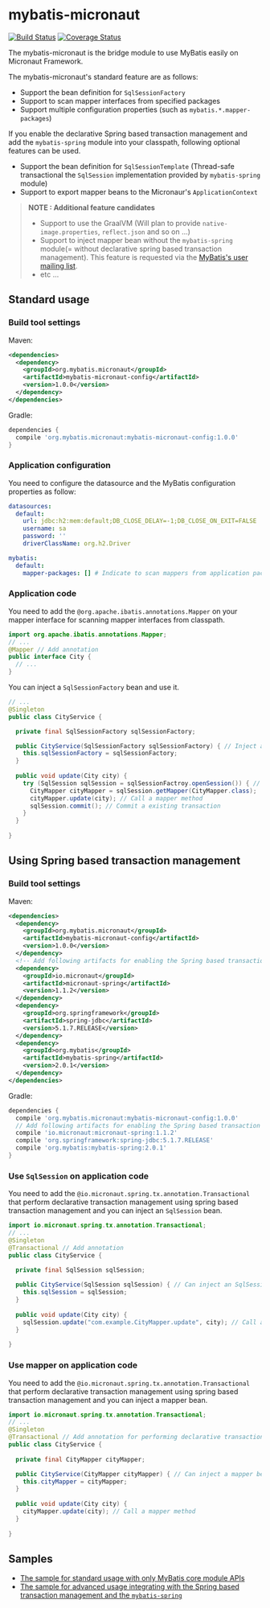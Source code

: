 # mybatis-micronaut

[![Build Status](https://travis-ci.org/kazuki43zoo/mybatis-micronaut.svg?branch=master)](https://travis-ci.org/kazuki43zoo/mybatis-micronaut)
[![Coverage Status](https://coveralls.io/repos/github/kazuki43zoo/mybatis-micronaut/badge.svg?branch=master)](https://coveralls.io/github/kazuki43zoo/mybatis-micronaut?branch=master)

The mybatis-micronaut is the bridge module to use MyBatis easily on Micronaut Framework.

The mybatis-micronaut's standard feature are as follows:

* Support the bean definition for `SqlSessionFactory`
* Support to scan mapper interfaces from specified packages
* Support multiple configuration properties (such as `mybatis.*.mapper-packages`)

If you enable the declarative Spring based transaction management and add the `mybatis-spring` module into your classpath, following optional features can be used.

* Support the bean definition for `SqlSessionTemplate` (Thread-safe transactional the `SqlSession` implementation provided by `mybatis-spring` module)
* Support to export mapper beans to the Micronaur's `ApplicationContext`

> **NOTE : Additional feature candidates**
>
> * Support to use the GraalVM (Will plan to provide `native-image.properties`, `reflect.json` and so on ...)
> * Support to inject mapper bean without the `mybatis-spring` module(= without declarative spring based transaction management). This feature is requested via the [MyBatis's user mailing list](https://groups.google.com/forum/#!topic/mybatis-user/-sW62H_1Quw).
> * etc ...


## Standard usage

### Build tool settings

Maven:

```xml
<dependencies>
  <dependency>
    <groupId>org.mybatis.micronaut</groupId>
    <artifactId>mybatis-micronaut-config</artifactId>
    <version>1.0.0</version>
  </dependency>
</dependencies>
```

Gradle:

```groovy
dependencies {
  compile 'org.mybatis.micronaut:mybatis-micronaut-config:1.0.0'
}
```

### Application configuration

You need to configure the datasource and the MyBatis configuration properties as follow:

```yaml
datasources:
  default:
    url: jdbc:h2:mem:default;DB_CLOSE_DELAY=-1;DB_CLOSE_ON_EXIT=FALSE
    username: sa
    password: ''
    driverClassName: org.h2.Driver

mybatis:
  default:
    mapper-packages: [] # Indicate to scan mappers from application package
```

### Application code

You need to add the `@org.apache.ibatis.annotations.Mapper` on your mapper interface for scanning mapper interfaces from classpath.

```java
import org.apache.ibatis.annotations.Mapper;
// ...
@Mapper // Add annotation
public interface City {
  // ...
}
```

You can inject a `SqlSessionFactory` bean and use it.

```java
// ...
@Singleton
public class CityService {

  private final SqlSessionFactory sqlSessionFactory;

  public CityService(SqlSessionFactory sqlSessionFactory) { // Inject an SqlSessionFactory bean
    this.sqlSessionFactory = sqlSessionFactory;
  }
  
  public void update(City city) {
    try (SqlSession sqlSession = sqlSessionFactroy.openSession()) { // Retrieve a new SqlSession (begin a new transaction)
      CityMapper cityMapper = sqlSession.getMapper(CityMapper.class);  // Retrieve a mapper object
      cityMapper.update(city); // Call a mapper method
      sqlSession.commit(); // Commit a existing transaction
    }
  }
  
}
```

## Using Spring based transaction management

### Build tool settings

Maven:

```xml
<dependencies>
  <dependency>
    <groupId>org.mybatis.micronaut</groupId>
    <artifactId>mybatis-micronaut-config</artifactId>
    <version>1.0.0</version>
  </dependency>
  <!-- Add following artifacts for enabling the Spring based transaction management -->
  <dependency>
    <groupId>io.micronaut</groupId>
    <artifactId>micronaut-spring</artifactId>
    <version>1.1.2</version>
  </dependency>
  <dependency>
    <groupId>org.springframework</groupId>
    <artifactId>spring-jdbc</artifactId>
    <version>5.1.7.RELEASE</version>
  </dependency>
  <dependency>
    <groupId>org.mybatis</groupId>
    <artifactId>mybatis-spring</artifactId>
    <version>2.0.1</version>
  </dependency>
</dependencies>
```

Gradle:

```groovy
dependencies {
  compile 'org.mybatis.micronaut:mybatis-micronaut-config:1.0.0'
  // Add following artifacts for enabling the Spring based transaction management
  compile 'io.micronaut:micronaut-spring:1.1.2'
  compile 'org.springframework:spring-jdbc:5.1.7.RELEASE'
  compile 'org.mybatis:mybatis-spring:2.0.1'
}
```

### Use `SqlSession` on application code

You need to add the `@io.micronaut.spring.tx.annotation.Transactional` that perform declarative transaction management 
using spring based transaction management and you can inject an `SqlSession` bean.

```java
import io.micronaut.spring.tx.annotation.Transactional;
// ...
@Singleton
@Transactional // Add annotation
public class CityService {
  
  private final SqlSession sqlSession;

  public CityService(SqlSession sqlSession) { // Can inject an SqlSession(SqlSessionTemplate)
    this.sqlSession = sqlSession;
  }
  
  public void update(City city) {
    sqlSession.update("com.example.CityMapper.update", city); // Call an SqlSession method
  }
  
}
```

### Use mapper on application code

You need to add the `@io.micronaut.spring.tx.annotation.Transactional` that perform declarative transaction management 
using spring based transaction management and you can inject a mapper bean.

```java
import io.micronaut.spring.tx.annotation.Transactional;
// ...
@Singleton
@Transactional // Add annotation for performing declarative transaction management
public class CityService {
  
  private final CityMapper cityMapper;

  public CityService(CityMapper cityMapper) { // Can inject a mapper bean
    this.cityMapper = cityMapper;
  }
  
  public void update(City city) {
    cityMapper.update(city); // Call a mapper method
  }
  
}
```

## Samples

* [The sample for standard usage with only MyBatis core module APIs](./mybatis-micronaut-samples/mybatis-micronaut-samples-standard)
* [The sample for advanced usage integrating with the Spring based transaction management and the `mybatis-spring`](./mybatis-micronaut-samples/mybatis-micronaut-samples-springtx)
